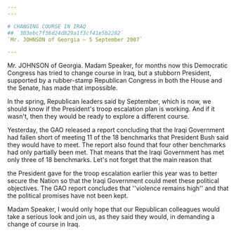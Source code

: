 ```yaml
---
---

# CHANGING COURSE IN IRAQ
## `303ebc7f36d24d829a1f3cf41e5b2282`
`Mr. JOHNSON of Georgia — 5 September 2007`

---
```



Mr. JOHNSON of Georgia. Madam Speaker, for months now this Democratic 
Congress has tried to change course in Iraq, but a stubborn President, 
supported by a rubber-stamp Republican Congress in both the House and 
the Senate, has made that impossible.

In the spring, Republican leaders said by September, which is now, we 
should know if the President's troop escalation plan is working. And if 
it wasn't, then they would be ready to explore a different course.

Yesterday, the GAO released a report concluding that the Iraqi 
Government had fallen short of meeting 11 of the 18 benchmarks that 
President Bush said they would have to meet. The report also found that 
four other benchmarks had only partially been met. That means that the 
Iraqi Government has met only three of 18 benchmarks. Let's not forget 
that the main reason that


the President gave for the troop escalation earlier this year was to 
better secure the Nation so that the Iraqi Government could meet these 
political objectives. The GAO report concludes that ''violence remains 
high'' and that the political promises have not been kept.

Madam Speaker, I would only hope that our Republican colleagues would 
take a serious look and join us, as they said they would, in demanding 
a change of course in Iraq.
